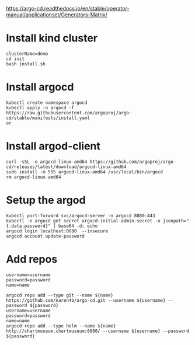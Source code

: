 https://argo-cd.readthedocs.io/en/stable/operator-manual/applicationset/Generators-Matrix/



# Install kind cluster 
```
clusterName=demo
cd init
bash install.sh 
```

# Install argocd 
```
kubectl create namespace argocd
kubectl apply -n argocd -f https://raw.githubusercontent.com/argoproj/argo-cd/stable/manifests/install.yaml
or 

```

# Install argod-client
```
curl -sSL -o argocd-linux-amd64 https://github.com/argoproj/argo-cd/releases/latest/download/argocd-linux-amd64
sudo install -m 555 argocd-linux-amd64 /usr/local/bin/argocd
rm argocd-linux-amd64

``` 

# Setup the argod 
```
kubectl port-forward svc/argocd-server -n argocd 8080:443
kubectl -n argocd get secret argocd-initial-admin-secret -o jsonpath="{.data.password}" | base64 -d; echo
argocd login localhost:8080  --insecure
argocd account update-password

```
# Add repos
```
username=username
password=password
name=name

argocd repo add --type git --name ${name} https://github.com/naren4b/argo-cd.git --username ${username} --password ${password}
username=username
password=password
name=name
argocd repo add --type helm --name ${name}  http://chartmuseum.chartmuseum:8080/ --username ${username} --password ${password}
```